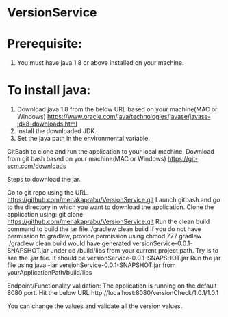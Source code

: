 # VersionService
# Prerequisite:
1. You must have java 1.8 or above installed on your machine.
# To install java:
1. Download java 1.8 from the below URL based on your machine(MAC or Windows) https://www.oracle.com/java/technologies/javase/javase-jdk8-downloads.html
2. Install the downloaded JDK.
3. Set the java path in the environmental variable.

GitBash to clone and run the application to your local machine.
Download from git bash based on your machine(MAC or Windows)
https://git-scm.com/downloads

Steps to download the jar.

Go to git repo using the URL. https://github.com/menakaprabu/VersionService.git
Launch gitbash and go to the directory in which you want to download the application.
Clone the application using: git clone https://github.com/menakaprabu/VersionService.git
Run the clean build command to build the jar file ./gradlew clean build
If you do not have permission to gradlew, provide permission using chmod 777 gradlew
./gradlew clean build would have generated versionService-0.0.1-SNAPSHOT.jar under cd /build/libs from your current project path.
Try ls to see the .jar file. It should be versionService-0.0.1-SNAPSHOT.jar
Run the jar file using java -jar versionService-0.0.1-SNAPSHOT.jar from yourApplicationPath/build/libs

Endpoint/Functionality validation:
The application is running on the default 8080 port.
Hit the below URL
http://localhost:8080/versionCheck/1.0.1/1.0.1

You can change the values and validate all the version values.
